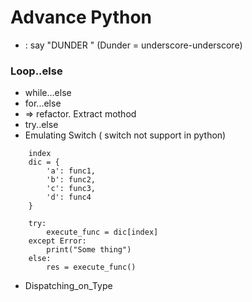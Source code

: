 # Advance Python
- __<method-name>__ : say "DUNDER <method-name>" (Dunder = underscore-underscore)
### Loop..else
- while...else
- for...else
- => refactor. Extract mothod
- try..else
- Emulating Switch ( switch not support in python)
```
    index
    dic = {
        'a': func1,
        'b': func2,
        'c': func3,
        'd': func4
    }

    try:
        execute_func = dic[index]
    except Error:
        print("Some thing")
    else:
        res = execute_func()

```
- Dispatching_on_Type